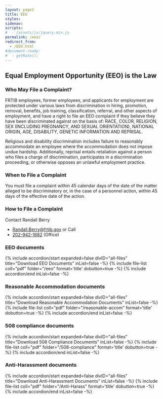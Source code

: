 ```yaml
---
layout: page2
title: EEO
styles:
sidenav:
scripts:
#  - /assets/js/jquery.min.js
permalink: /eeo/
redirect_from:
  - /EEO.html
#document-ready:
#  - getRate();
---
```


## Equal Employment Opportunity (EEO) is the Law

### Who May File a Complaint?

FRTIB employees, former employees, and applicants for employment are protected under various laws from discrimination in hiring, promotion, removal, benefits, job training, classification, referral, and other aspects of employment, and have a right to file an EEO complaint if they believe they have been discriminated against on the basis of: RACE, COLOR, RELIGION, SEX (INCLUDING PREGNANCY, AND SEXUAL ORIENTATION), NATIONAL ORIGIN, AGE, DISABILITY, GENETIC INFORMATION AND REPRISAL.

Religious and disability discrimination includes failure to reasonably accommodate an employee where the accommodation does not impose undue hardship. Additionally, reprisal entails retaliation against a person who files a charge of discrimination, participates in a discrimination proceeding, or otherwise opposes an unlawful employment practice.

### When to File a Complaint

You must file a complaint within 45 calendar days of the date of the matter alleged to be discriminatory or, in the case of a personnel action, within 45 days of the effective date of the action.

### How to File a Complaint

Contact Randall Berry <br>
* <Randall.Berry@frtib.gov> or Call
* <a href="tel:202-942-1682">202-942-1682</a> (Office)

<h3 class="usa-sr-only">EEO documents</h3>
<div class="usa-accordion">
{% include accordion/start expanded=false divID="all-files" title="Download EEO Documents" inList=false -%}
{% include file-list coll="pdf" folder="/eeo" format='title' dobutton=true -%}
{% include accordion/end  inList=false -%}
</div>
<h3 class="usa-sr-only">Reasonable Accommodation documents</h3>
<div class="usa-accordion">
{% include accordion/start expanded=false divID="all-files" title="Download Reasonable Accommodation Documents" inList=false -%}
{% include file-list coll="pdf" folder="/reasonable-accom" format='title' dobutton=true -%}
{% include accordion/end  inList=false -%}
</div>  
<h3 class="usa-sr-only">508 compliance documents</h3>
<div class="usa-accordion">
{% include accordion/start expanded=false divID="all-files" title="Download 508 Compliance Documents" inList=false -%}
{% include file-list coll="pdf" folder="/508-compliance" format='title' dobutton=true -%}
{% include accordion/end  inList=false -%}
</div>
<h3 class="usa-sr-only">Anti-Harassment documents</h3>
<div class="usa-accordion">
{% include accordion/start expanded=false divID="all-files" title="Download Anti-Harassment Documents" inList=false -%}
{% include file-list coll="pdf" folder="/Anti-Harass" format='title' dobutton=true -%}
{% include accordion/end  inList=false -%}
</div>

<!-- CONTENT END -->
